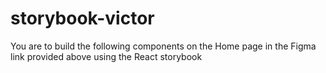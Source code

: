 # storybook-victor
You are to build the following components on the Home page in the Figma link provided above using the React storybook
